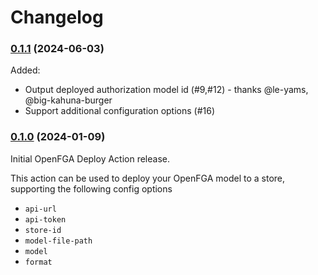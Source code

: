 # Changelog

### [0.1.1](https://github.com/openfga/action-openfga-deploy/compare/v0.1.0...v0.1.1) (2024-06-03)

Added:
- Output deployed authorization model id (#9,#12) - thanks @le-yams, @big-kahuna-burger
- Support additional configuration options (#16)

### [0.1.0](https://github.com/openfga/action-openfga-deploy/tree/v0.1.0) (2024-01-09)

Initial OpenFGA Deploy Action release.

This action can be used to deploy your OpenFGA model to a store, supporting the following config options
- `api-url`
- `api-token`
- `store-id`
- `model-file-path`
- `model`
- `format`
